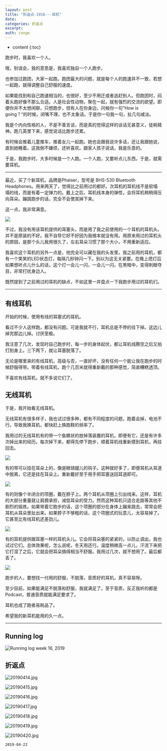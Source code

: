 ```yaml
---
layout: post
title: "折返点-1916---耳机"
date:
categories: 折返点
excerpt:
auth: conge
---
```

* content
{:toc}

跑步时，我喜欢一个人。

哦，别误会，我的意思是，我喜欢独自一个人跑步。

也参加过跑团，大家一起跑。跑团最大的问题，就是每个人的跑速并不一致，若想一起跑，就得调整自己舒服的速度。

如果能找到和自己跑速相当的，也很好，至少不用迁或者追赶别人。但跑团时，闷着头跑好像不那么合适。人是社会性动物，聚在一起，就有强烈的交流的欲望。即便你并不太想闲聊，只想跑步，但有人在你身边，问候你一句”How is going？“的时候，闭嘴不理，也不太象话。于是你一句我一句，扯几句咸淡。

我是个内向性格的人，不是不善言谈，而是真的觉得这样的谈话无甚意义，徒耗精神。跑几英里下来，感觉说话比跑步还累。

有时候会推着儿童推车，推着女儿一起跑。她也会跟我说许多话，还让我跟她说，直到她睡着。这我倒不嫌烦，还听喜欢。跟家人孩子说话，我是乐意的。

于是，我跑步时，大多时候是一个人跑。一个人跑，又要听点儿东西，于是，就需要耳机。

--------------

最近，买了个新耳机，品牌是Phaiser，型号是 BHS-530 Bluetooth Headphones。用来两天了，觉得比之前用过的都好。次耳机的耳机线不是软塌塌的线，而是有着一定弹力的。戴上之后，耳机线本身的弹性，会将耳机稍稍得压向耳朵。蹦跳跑步的话，完全不会使其掉下来。

这一点，我非常满意。

![](/assets/images/折返点/118382-57d8be61987a05fc.png)

不过，我没有用该耳机提供的耳塞头，而是用了我之前使用的一个耳机的耳机头。并不是原装的不好。我不自导它好不好因为我根本就没有用。用原来用过的耳机头的原因，是那个头儿我用很久了，左右耳朵习惯了那个大小，不用重新适应。

我喜欢这个耳机的另外一点是，他完全可以藏在我的头发里。我之前用的耳机，都有一个笑笑的LED状态灯，每隔几秒钟闪一下。别以为这无关紧要。在晚上熄灯后如果想听点儿什么的话，这个灯一会儿一闪，一会儿一闪，在黑暗中，变得刺眼夺目，非常打扰身边人。

既然提到了之前用过的耳机的缺点，不如这里一并盘点一下我跑步用过的耳机们。


----

## 有线耳机

开始的时候，使用有线的耳塞式的耳机。

看过不少人这样跑，都没有问题。可是我就不行，耳机总是不停的往下掉。这边儿掉完那边儿掉。讨厌至极。

我注意了几次，发现时自己跑步时，每一步的身体起伏，都让耳机线腾空之后又拍打到身上。三下两下，就让耳塞脱落了。

无论是哪里来的有线耳机，高级与否，一直好坏，没有任何一个能让我在跑步的时候舒服得带。带着有线耳机，跑个几百米就得重新戴的那种感觉，简直糟糕透顶。

不喜欢有线耳机，就不多说它们了。

## 无线耳机

于是，我开始看无线耳机。

无线耳机有很多样子，我也试过很多种，都有不同程度的问题，跑着会掉，电池不行。导致我换耳机，都快赶上换跑鞋的频率了。

我用过的无线耳机有的带一个鱼鳍状的放掉落装置的耳机，即便有它，还是有许多次掉出来的经历。每次掉下来，都得先停下跑步，顺着耳机线重新摸到耳机，再挂回去。

![](/assets/images/折返点/118382-a50574f043408f63.png)

有的带可以挂在耳朵上的，像是眼镜腿儿的钩子。这种就好多了，即便耳机从耳道中脱离，它还是挂在耳朵上。重新戴好至于用手把耳塞送回耳道即可。

![](/assets/images/折返点/118382-5b38c414908b9631.png)

有的则像个半闭合的项圈，戴在脖子上。两个耳机从项圈上引出线来。这样，耳机的大部分重量就让肩膀承担，减低耳朵的受力。然而这种耳机只适合走路等其他不剧烈的锻炼。如果带着它跑步的话，这个项圈的部分在身体上蹦来跳去，常常会把耳机从耳朵里扯出来。如果脖子不够粗的话，这个项圈式的玩意儿，太容易掉了。它甚至比有线耳机还差劲儿。

![ ](/assets/images/折返点/118382-103f7af108e4586d.png)

有的耳机提供跟耳塞一样的耳机头儿。它会将耳朵塞的紧紧的，以防止调出，我也试过它们。总体效果呢，怎么说呢，冬天用还行。温度稍微高一点儿，汗流下来把它打湿了之后，它就会把耳朵搞得相当不舒服。我用过几次，就不想用了。最后都丢了。

![ ](/assets/images/折返点/118382-d8e47815ea81bcd7.png)

跑步的人，要想找一付用的舒服，不脱落，音质好的耳机，真不容易呀。

至少目前，如果能满足不脱落和舒服，我就满足了。至于音质，反正我听的都是Podcast，普通音质就能满足要求了。

耳机也成了跑者易耗品了。

希望我的新耳机能用的久一点。

-----------------

## Running log
![Running log week 16, 2019](/assets/images/折返点/118382-dbd997e25c590a66.png)

## 折返点

![20190414.jpg](/assets/images/折返点/118382-21adeba3a8eab3b7.jpg)

![20190415.jpg](/assets/images/折返点/118382-cdc0c46588458d1d.jpg)

![20190416.jpg](/assets/images/折返点/118382-a6e7e94cc3748a54.jpg)

![20190417.jpg](/assets/images/折返点/118382-2cc36fe09ab09c14.jpg)

![20190418.jpg](/assets/images/折返点/118382-6afb3ceb701e7214.jpg)

![20190419.jpg](/assets/images/折返点/118382-d1c297dff1436c83.jpg)

![20190420.jpg](/assets/images/折返点/118382-5f015edfa07a9640.jpg)
```
2019-04-22
```
